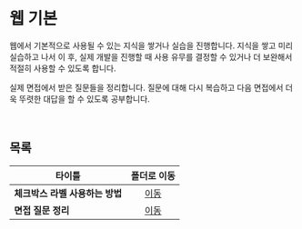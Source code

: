 # 웹 기본
웹에서 기본적으로 사용될 수 있는 지식을 쌓거나 실습을 진행합니다. 지식을 쌓고 미리 실습하고 나서 이 후, 실제 개발을 진행할 때 사용 유무를 결정할 수 있거나 더 보완해서 적절히 사용할 수 있도록 합니다.   

실제 면접에서 받은 질문들을 정리합니다. 질문에 대해 다시 복습하고 다음 면접에서 더욱 뚜렷한 대답을 할 수 있도록 공부합니다.   

<br/>

## 목록
|타이틀|폴더로 이동|
|---|:---:|
|**체크박스 라벨 사용하는 방법**|[이동](https://github.com/Hschan2/EverythingAboutJava/tree/master/Basic/CheckboxLabel)|
|**면접 질문 정리**|[이동](https://github.com/Hschan2/EverythingAboutJava/tree/master/Basic/%EB%A9%B4%EC%A0%91%20%EC%A7%88%EB%AC%B8%20%EC%A0%95%EB%A6%AC)|